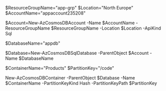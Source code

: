 $ResourceGroupName="app-grp"
$Location="North Europe"
$AccountName="appaccount235208"

$Account=New-AzCosmosDBAccount -Name $AccountName -ResourceGroupName $ResourceGroupName -Location $Location -ApiKind Sql

$DatabaseName="appdb"

$Database=New-AzCosmosDBSqlDatabase -ParentObject $Account -Name $DatabaseName

$ContainerName="Products"
$PartitionKey="/code"

New-AzCosmosDBContainer -ParentObject $Database -Name $ContainerName -PartitionKeyKind Hash -PartitionKeyPath $PartitionKey